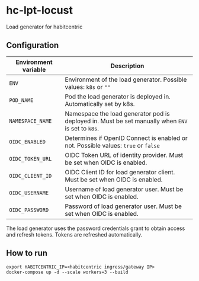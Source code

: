 # hc-lpt-locust

Load generator for habitcentric

## Configuration

| Environment variable | Description                                                                                       |
| -------------------- | ------------------------------------------------------------------------------------------------- |
| `ENV`                | Environment of the load generator. Possible values: `k8s` or `""`                                 |
| `POD_NAME`           | Pod the load generator is deployed in. Automatically set by k8s.                                  |
| `NAMESPACE_NAME`     | Namespace the load generator pod is deployed in. Must be set manually when `ENV` is set to `k8s`. |
| `OIDC_ENABLED`       | Determines if OpenID Connect is enabled or not. Possible values: `true` or `false`                |
| `OIDC_TOKEN_URL`     | OIDC Token URL of identity provider. Must be set when OIDC is enabled.                            |
| `OIDC_CLIENT_ID`     | OIDC Client ID for load generator client. Must be set when OIDC is enabled.                       |
| `OIDC_USERNAME`      | Username of load generator user. Must be set when OIDC is enabled.                                |
| `OIDC_PASSWORD`      | Password of load generator user. Must be set when OIDC is enabled.                                |

The load generator uses the password credentials grant to obtain access and refresh tokens.
Tokens are refreshed automatically.

## How to run

```
export HABITCENTRIC_IP=<habitcentric ingress/gateway IP>
docker-compose up -d --scale workers=3 --build
```
